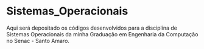 # Sistemas_Operacionais
Aqui será depositado os códigos desenvolvidos para a disciplina de Sistemas Operacionais da minha Graduação em Engenharia da Computação no Senac - Santo Amaro.
